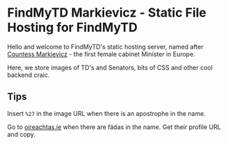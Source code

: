 # FindMyTD Markievicz - Static File Hosting for FindMyTD

Hello and welcome to FindMyTD's static hosting server, named after [Countess Markievicz](https://en.wikipedia.org/wiki/Constance_Markievicz "Constance Markievicz Wikipedia Page") - the first female cabinet Minister in Europe. 

Here, we store images of TD's and Senators, bits of CSS and other cool backend craic.  

## Tips

 Insert `%27` in the image URL when there is an apostrophe in the name.
 
 Go to [oireachtas.ie](https://www.oireachtas.ie "Houses of the Oireachtas") when there are fádas in the name. Get their profile URL and copy. 
